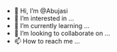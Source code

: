 - 👋 Hi, I’m @Abujasi
- 👀 I’m interested in ...
- 🌱 I’m currently learning ...
- 💞️ I’m looking to collaborate on ...
- 📫 How to reach me ...

<!---
Abujasi/Abujasi is a ✨ special ✨ repository because its `README.md` (this file) appears on your GitHub profile.
You can click the Preview link to take a look at your changes.
--->

